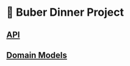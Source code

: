 # 🥗 Buber Dinner Project

## [API](https://github.com/becardine/api_cc_buber_dinner/blob/main/Docs/Api.md)

## [Domain Models](https://github.com/becardine/api_cc_buber_dinner/blob/main/Docs/DomainModels.md)
